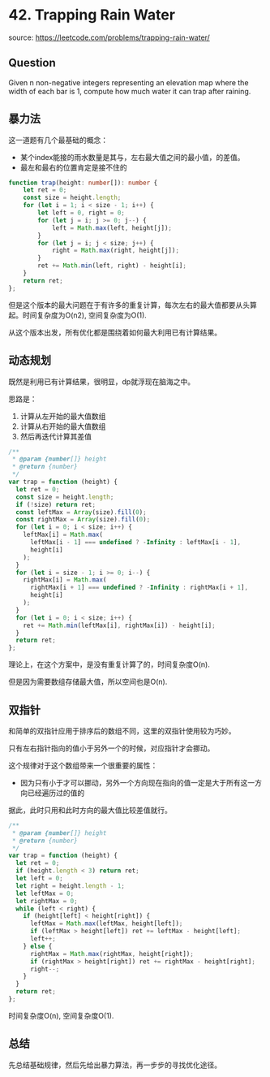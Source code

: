 # 42. Trapping Rain Water

source: <https://leetcode.com/problems/trapping-rain-water/>

## Question

Given n non-negative integers representing an elevation map where the width of each bar is 1, compute how much water it can trap after raining.

## 暴力法

这一道题有几个最基础的概念：

- 某个index能接的雨水数量是其与，左右最大值之间的最小值，的差值。
- 最左和最右的位置肯定是接不住的

```ts
function trap(height: number[]): number {
    let ret = 0;
    const size = height.length;
    for (let i = 1; i < size - 1; i++) {
        let left = 0, right = 0;
        for (let j = i; j >= 0; j--) {
            left = Math.max(left, height[j]);
        }
        for (let j = i; j < size; j++) {
            right = Math.max(right, height[j]);
        }
        ret += Math.min(left, right) - height[i];
    }
    return ret;
};
```

但是这个版本的最大问题在于有许多的重复计算，每次左右的最大值都要从头算起。时间复杂度为O(n2), 空间复杂度为O(1).

从这个版本出发，所有优化都是围绕着如何最大利用已有计算结果。

## 动态规划

既然是利用已有计算结果，很明显，dp就浮现在脑海之中。

思路是：

1. 计算从左开始的最大值数组
2. 计算从右开始的最大值数组
3. 然后再迭代计算其差值

```ts
/**
 * @param {number[]} height
 * @return {number}
 */
var trap = function (height) {
  let ret = 0;
  const size = height.length;
  if (!size) return ret;
  const leftMax = Array(size).fill(0);
  const rightMax = Array(size).fill(0);
  for (let i = 0; i < size; i++) {
    leftMax[i] = Math.max(
      leftMax[i - 1] === undefined ? -Infinity : leftMax[i - 1],
      height[i]
    );
  }
  for (let i = size - 1; i >= 0; i--) {
    rightMax[i] = Math.max(
      rightMax[i + 1] === undefined ? -Infinity : rightMax[i + 1],
      height[i]
    );
  }
  for (let i = 0; i < size; i++) {
    ret += Math.min(leftMax[i], rightMax[i]) - height[i];
  }
  return ret;
};
```

理论上，在这个方案中，是没有重复计算了的，时间复杂度O(n).

但是因为需要数组存储最大值，所以空间也是O(n).

## 双指针

和简单的双指针应用于排序后的数组不同，这里的双指针使用较为巧妙。

只有左右指针指向的值小于另外一个的时候，对应指针才会挪动。

这个规律对于这个数组带来一个很重要的属性：

- 因为只有小于才可以挪动，另外一个方向现在指向的值一定是大于所有这一方向已经遍历过的值的

据此，此时只用和此时方向的最大值比较差值就行。

```ts
/**
 * @param {number[]} height
 * @return {number}
 */
var trap = function (height) {
  let ret = 0;
  if (height.length < 3) return ret;
  let left = 0;
  let right = height.length - 1;
  let leftMax = 0;
  let rightMax = 0;
  while (left < right) {
    if (height[left] < height[right]) {
      leftMax = Math.max(leftMax, height[left]);
      if (leftMax > height[left]) ret += leftMax - height[left];
      left++;
    } else {
      rightMax = Math.max(rightMax, height[right]);
      if (rightMax > height[right]) ret += rightMax - height[right];
      right--;
    }
  }
  return ret;
};
```

时间复杂度O(n), 空间复杂度O(1).

## 总结

先总结基础规律，然后先给出暴力算法，再一步步的寻找优化途径。
